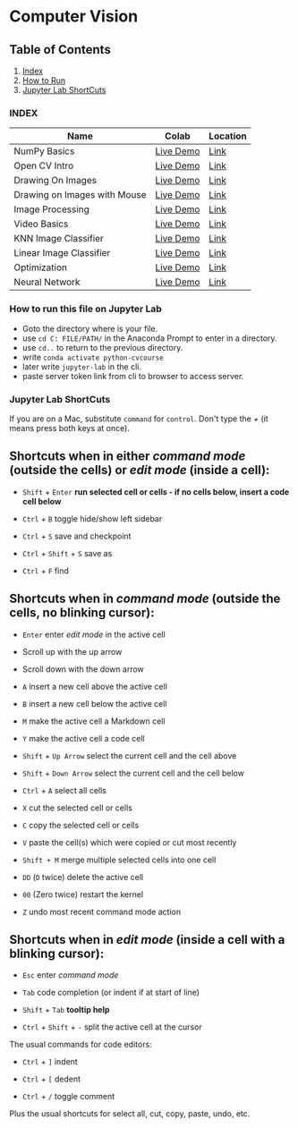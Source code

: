 # Computer Vision

## Table of Contents
1. [Index](#Index)
2. [How to Run](#How-to-run-this-file-on-Jupyter-Lab) 
3. [Jupyter Lab ShortCuts](#Jupyter-Lab-ShortCuts)

### INDEX

| Name | Colab | Location |
| ----------- | ----------- | ---------- |
| NumPy Basics| [Live Demo](https://colab.research.google.com/drive/1HIV2-GCj7aFPd8ipn3E2v1bmbdBZ3YWp?usp=sharing) | [Link](https://github.com/novojitdas/Computer-Vision/blob/main/00_numpy.ipynb)
| Open CV Intro | [Live Demo](https://colab.research.google.com/drive/15hahGYti3QsOC1NmWUuFJyQ4FpfpEsvA?usp=sharing) | [Link](https://github.com/novojitdas/Computer-Vision/blob/main/01_opencv.ipynb)
| Drawing On Images | [Live Demo](https://colab.research.google.com/drive/1rl7Bus1HU5rJopL-2_EtnpsrPeOcdv_H?usp=sharing) | [Link](https://github.com/novojitdas/Computer-Vision/blob/main/02_opencv_drawing.ipynb)
| Drawing on Images with Mouse | [Live Demo](https://colab.research.google.com/drive/1TK80ZqHpCXbkfiIaqGVlSSnUNC9Sv2_Q?usp=sharing) | [Link](https://github.com/novojitdas/Computer-Vision/blob/main/03_image_and_mouse.ipynb)
| Image Processing | [Live Demo](https://colab.research.google.com/drive/1qkehxPKqt6GyDgW0FRL_FhJ6IVGgJk7r?usp=sharing) | [Link](https://github.com/novojitdas/Computer-Vision/blob/main/04_image_processing.ipynb)
| Video Basics | [Live Demo]() | [Link](https://github.com/novojitdas/Computer-Vision/blob/main/05_video_basics.ipynb)
| KNN Image Classifier | [Live Demo](https://colab.research.google.com/drive/14xZvpC_gXRiV22DEnWpg_bv56ZoFXKqf?usp=sharing) | [Link](https://github.com/novojitdas/Computer-Vision/blob/main/colab/kaggle_knn.ipynb) 
| Linear Image Classifier | [Live Demo](https://colab.research.google.com/drive/11MrcAOu9EznuGmuEgBHpgGJ2wS5XPxDp?usp=sharing) | [Link](https://github.com/novojitdas/Computer-Vision/blob/main/colab/linear_classifier.ipynb) 
| Optimization | [Live Demo](https://colab.research.google.com/drive/1-eQunB_H7w-KFdEKrloihplY3qM_RAce?usp=sharing) | [Link](https://github.com/novojitdas/Computer-Vision/blob/main/colab/Optimization.ipynb)
| Neural Network | [Live Demo](https://colab.research.google.com/drive/1fQDWsBBKkpntygZ__8ZChun8NRp-Ym78?usp=sharing) | [Link](https://github.com/novojitdas/Computer-Vision/blob/main/colab/Neural_Network.ipynb)


 
### How to run this file on Jupyter Lab


* Goto the directory where is your file.
* use `cd C: FILE/PATH/` in the Anaconda Prompt to enter in a directory.
* use `cd..` to return to the previous directory.
* write `conda activate python-cvcourse` 
* later write `jupyter-lab` in the cli.
* paste server token link from cli to browser to access server.

### Jupyter Lab ShortCuts

If you are on a Mac, substitute `command` for `control`. Don't type the _+_ (it means press both keys at once).

Shortcuts when in either _command mode_ (outside the cells) or _edit mode_ (inside a cell):
---
- `Shift` + `Enter` **run selected cell or cells - if no cells below, insert a code cell below**

- `Ctrl` + `B` toggle hide/show left sidebar

- `Ctrl` + `S` save and checkpoint
- `Ctrl` + `Shift` + `S` save as
- `Ctrl` + `F` find 

Shortcuts when in _command mode_ (outside the cells, no blinking cursor):
---
- `Enter` enter _edit mode_ in the active cell

- Scroll up with the up arrow 
- Scroll down with the down arrow

- `A` insert a new cell above the active cell
- `B` insert a new cell below the active cell

- `M` make the active cell a Markdown cell
- `Y` make the active cell a code cell

- `Shift` + `Up Arrow` select the current cell and the cell above
- `Shift` + `Down Arrow` select the current cell and the cell below
- `Ctrl` + `A` select all cells

- `X` cut the selected cell or cells
- `C` copy the selected cell or cells
- `V` paste the cell(s) which were copied or cut most recently

- `Shift + M` merge multiple selected cells into one cell

- `DD` (`D` twice) delete the active cell
- `00` (Zero twice) restart the kernel

- `Z` undo most recent command mode action

Shortcuts when in _edit mode_ (inside a cell with a blinking cursor):
---

- `Esc` enter _command mode_

- `Tab` code completion (or indent if at start of line)
- `Shift` + `Tab` **tooltip help**
- `Ctrl` + `Shift` + `-` split the active cell at the cursor

The usual commands for code editors:

- `Ctrl` + `]` indent
- `Ctrl` + `[` dedent

- `Ctrl` + `/` toggle comment

Plus the usual shortcuts for select all, cut, copy, paste, undo, etc.
 
